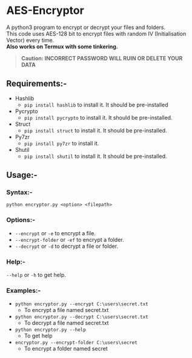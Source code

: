 # AES-Encryptor
A python3 program to encrypt or decrypt your files and folders.  
This code uses AES-128 bit to encrypt files with random IV (Initialisation Vector) every time.  
**Also works on Termux with some tinkering.**
> **Caution: INCORRECT PASSWORD WILL RUIN OR DELETE YOUR DATA**

## Requirements:-
- Hashlib
  - `pip install hashlib` to install it. It should be pre-installed
- Pycrypto
  - `pip install pycrypto` to install it. It should be pre-installed.
- Struct
  - `pip install struct` to install it. It should be pre-installed.
- Py7zr
  - `pip install py7zr` to install it.
- Shutil
  - `pip install shutil` to install it. It should be pre-installed.


## Usage:-
### Syntax:-
`python encryptor.py <option> <filepath>`
### Options:-
- `--encrypt` or `-e` to encrypt a file.
- `--encrypt-folder` or `-ef` to encrypt a folder.
- `--decrypt` or `-d` to decrypt a file or folder.

### Help:-
`--help` or `-h` to get help.
### Examples:-
- `python encryptor.py --encrypt C:\users\secret.txt`
  - To encrypt a file named secret.txt
- `python encryptor.py --decrypt C:\users\secret.txt`
  - To decrypt a file named secret.txt
- `python encryptor.py --help`
  - To get help
- `encryptor.py --encrypt-folder C:\users\secret`
  - To encrypt a folder named secret
